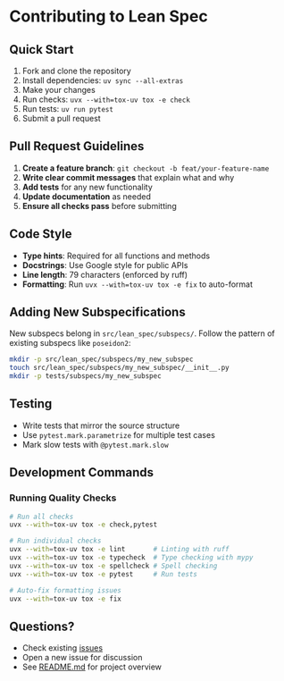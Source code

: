# Contributing to Lean Spec

## Quick Start

1. Fork and clone the repository
2. Install dependencies: `uv sync --all-extras`
3. Make your changes
4. Run checks: `uvx --with=tox-uv tox -e check`
5. Run tests: `uv run pytest`
6. Submit a pull request

## Pull Request Guidelines

1. **Create a feature branch**: `git checkout -b feat/your-feature-name`
2. **Write clear commit messages** that explain what and why
3. **Add tests** for any new functionality
4. **Update documentation** as needed
5. **Ensure all checks pass** before submitting

## Code Style

- **Type hints**: Required for all functions and methods
- **Docstrings**: Use Google style for public APIs
- **Line length**: 79 characters (enforced by ruff)
- **Formatting**: Run `uvx --with=tox-uv tox -e fix` to auto-format

## Adding New Subspecifications

New subspecs belong in `src/lean_spec/subspecs/`. Follow the pattern of existing subspecs like `poseidon2`:

```bash
mkdir -p src/lean_spec/subspecs/my_new_subspec
touch src/lean_spec/subspecs/my_new_subspec/__init__.py
mkdir -p tests/subspecs/my_new_subspec
```

## Testing

- Write tests that mirror the source structure
- Use `pytest.mark.parametrize` for multiple test cases
- Mark slow tests with `@pytest.mark.slow`

## Development Commands

### Running Quality Checks
```bash
# Run all checks
uvx --with=tox-uv tox -e check,pytest

# Run individual checks
uvx --with=tox-uv tox -e lint       # Linting with ruff
uvx --with=tox-uv tox -e typecheck  # Type checking with mypy
uvx --with=tox-uv tox -e spellcheck # Spell checking
uvx --with=tox-uv tox -e pytest     # Run tests

# Auto-fix formatting issues
uvx --with=tox-uv tox -e fix
```

## Questions?

- Check existing [issues](https://github.com/leanEthereum/leanSpec/issues)
- Open a new issue for discussion
- See [README.md](README.md) for project overview
